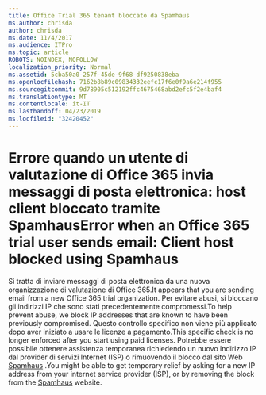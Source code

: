 ```yaml
---
title: Office Trial 365 tenant bloccato da Spamhaus
ms.author: chrisda
author: chrisda
ms.date: 11/4/2017
ms.audience: ITPro
ms.topic: article
ROBOTS: NOINDEX, NOFOLLOW
localization_priority: Normal
ms.assetid: 5cba50a0-257f-45de-9f68-df9250838eba
ms.openlocfilehash: 7162b8b89c09834332eefc17f6e0f9a6e214f955
ms.sourcegitcommit: 9d78905c512192ffc4675468abd2efc5f2e4baf4
ms.translationtype: MT
ms.contentlocale: it-IT
ms.lasthandoff: 04/23/2019
ms.locfileid: "32420452"
---
```

# <a name="error-when-an-office-365-trial-user-sends-email-client-host-blocked-using-spamhaus"></a><span data-ttu-id="fff17-102">Errore quando un utente di valutazione di Office 365 invia messaggi di posta elettronica: host client bloccato tramite Spamhaus</span><span class="sxs-lookup"><span data-stu-id="fff17-102">Error when an Office 365 trial user sends email: Client host blocked using Spamhaus</span></span>

<span data-ttu-id="fff17-103">Si tratta di inviare messaggi di posta elettronica da una nuova organizzazione di valutazione di Office 365.</span><span class="sxs-lookup"><span data-stu-id="fff17-103">It appears that you are sending email from a new Office 365 trial organization.</span></span> <span data-ttu-id="fff17-104">Per evitare abusi, si bloccano gli indirizzi IP che sono stati precedentemente compromessi.</span><span class="sxs-lookup"><span data-stu-id="fff17-104">To help prevent abuse, we block IP addresses that are known to have been previously compromised.</span></span> <span data-ttu-id="fff17-105">Questo controllo specifico non viene più applicato dopo aver iniziato a usare le licenze a pagamento.</span><span class="sxs-lookup"><span data-stu-id="fff17-105">This specific check is no longer enforced after you start using paid licenses.</span></span> <span data-ttu-id="fff17-106">Potrebbe essere possibile ottenere assistenza temporanea richiedendo un nuovo indirizzo IP dal provider di servizi Internet (ISP) o rimuovendo il blocco dal sito Web [Spamhaus](https://go.microsoft.com/fwlink/p/?linkid=123245) .</span><span class="sxs-lookup"><span data-stu-id="fff17-106">You might be able to get temporary relief by asking for a new IP address from your internet service provider (ISP), or by removing the block from the [Spamhaus](https://go.microsoft.com/fwlink/p/?linkid=123245) website.</span></span>

